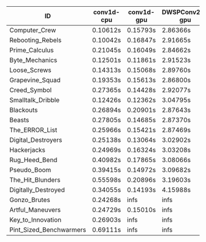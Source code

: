 |ID|conv1d-cpu|conv1d-gpu|DWSPConv2D-gpu|gemm-gpu|avg|
|-|-|-|-|-|-|
|Computer_Crew|0.10612s|0.15793s|2.86366s|1.71259s|1.21008s|
|Rebooting_Rebels|0.10042s|0.16847s|2.91665s|1.70737s|1.22323s|
|Prime_Calculus|0.21045s|0.16049s|2.84662s|1.70002s|1.22939s|
|Byte_Mechanics|0.12501s|0.11861s|2.91523s|1.79105s|1.23747s|
|Loose_Screws|0.14313s|0.15068s|2.89760s|1.79163s|1.24576s|
|Grapevine_Squad|0.19353s|0.15613s|2.86800s|1.77416s|1.24796s|
|Creed_Symbol|0.27365s|0.14428s|2.92077s|1.73789s|1.26915s|
|Smalltalk_Dribble|0.12426s|0.12362s|3.04795s|1.78107s|1.26923s|
|Blackouts|0.26894s|0.20901s|2.87643s|1.72356s|1.26949s|
|Beasts|0.27805s|0.14685s|2.87370s|1.90516s|1.30094s|
|The_ERROR_List|0.25966s|0.15421s|2.87469s|1.91523s|1.30095s|
|Digital_Destroyers|0.25138s|0.13064s|3.02902s|1.92382s|1.33372s|
|Hackerjacks|0.24969s|0.16324s|3.03208s|1.91188s|1.33922s|
|Rug_Heed_Bend|0.40982s|0.17865s|3.08066s|1.86708s|1.38405s|
|Pseudo_Boom|0.39415s|0.14972s|3.09682s|1.93265s|1.39334s|
|The_Hit_Blunders|0.55598s|0.20896s|3.19603s|2.09560s|1.51414s|
|Digitally_Destroyed|0.34055s|0.14193s|4.15988s|2.46180s|1.77604s|
|Gonzo_Brutes|0.24268s|infs|infs|infs|infs|
|Artful_Maneuvers|0.24729s|0.15010s|infs|1.70864s|infs|
|Key_to_Innovation|0.26903s|infs|infs|2.57550s|infs|
|Pint_Sized_Benchwarmers|0.69111s|infs|infs|4.44171s|infs|
